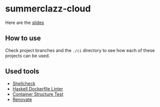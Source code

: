 # summerclazz-cloud

Here are the [slides](https://docs.google.com/presentation/d/1oPUYop2Be7Y09XI5Bz8kBQ38T98q02pUMtaxyH6Adig/edit?usp=sharing)

## How to use

Check project branches and the `./ci` directory to see how each of these projects can be used.

## Used tools

- [Shellcheck](https://github.com/koalaman/shellcheck)
- [Haskell Dockerfile Linter](https://github.com/hadolint/hadolint)
- [Container Structure Test](https://github.com/GoogleContainerTools/container-structure-test)
- [Renovate](https://github.com/renovatebot/renovate)

